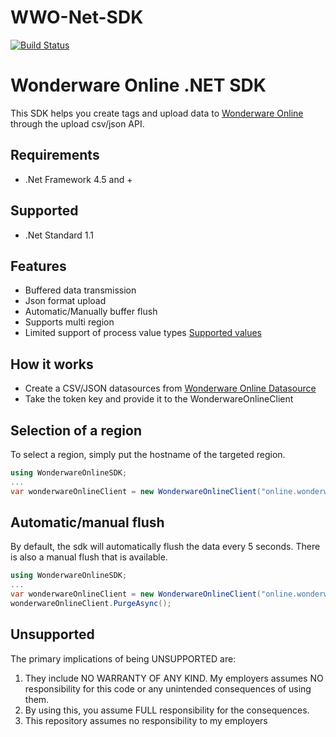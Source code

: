 # WWO-Net-SDK

[![Build Status](https://travis-ci.org/sebcc/WWO-Net-SDK.svg?branch=master)](https://travis-ci.org/sebcc/WWO-Net-SDK)

Wonderware Online .NET SDK
==========================
This SDK helps you create tags and upload data to [Wonderware Online](https://online.wonderware.com) through the upload csv/json API.

Requirements
-----------
- .Net Framework 4.5 and +

Supported
-----------
- .Net Standard 1.1

Features
-----------
- Buffered data transmission
- Json format upload
- Automatic/Manually buffer flush
- Supports multi region
- Limited support of process value types [Supported values](https://online.wonderware.com/Help/#324169.htm)

How it works
-----------
- Create a CSV/JSON datasources from [Wonderware Online Datasource](https://online.wonderware.com/DataSourceManagement) 
- Take the token key and provide it to the WonderwareOnlineClient

Selection of a region
-----------
To select a region, simply put the hostname of the targeted region.

```c#
using WonderwareOnlineSDK;
...
var wonderwareOnlineClient = new WonderwareOnlineClient("online.wonderware.com", "PROVIDE TOKEN HERE");
```

Automatic/manual flush
-----------
By default, the sdk will automatically flush the data every 5 seconds.  There is also a manual flush that is available.

```c#
using WonderwareOnlineSDK;
...
var wonderwareOnlineClient = new WonderwareOnlineClient("online.wonderware.com", "PROVIDE TOKEN HERE");
wonderwareOnlineClient.PurgeAsync();
```

Unsupported
-----------

The primary implications of being UNSUPPORTED are:

1. They include NO WARRANTY OF ANY KIND. My employers assumes NO responsibility for this code or any unintended consequences of using them.
2. By using this, you assume FULL responsibility for the consequences.
3. This repository assumes no responsibility to my employers
